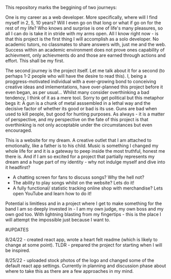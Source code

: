 This repository marks the beggining of two journeys:

One is my career as a web developer. More specifically, where will I find myself in 2, 5, 10 years? Will I even go on that long or what if go on for the rest of my life? Who knows and surprise is one of life's many pleasures, so all I can do is take it in stride with my arms open. All I know right now - is that this project is the first thing I will accomplish as a solo developer. No academic tutors, no classmates to share answers with, just me and the web. Success within an academic environment does not prove ones capability of achievment, only achievments do and those are earned through actions and effort. This shall be my first.

The second journey is the project itself. Let me talk about it for a second (to perhaps 1-2 people who will have the desire to read this). I, being a proggress-motivated individual with a ever-growing bond to conceiving creative ideas and imlementations, have over-planned this project before it even began, as per usual... 
Whilst many consider overthinking a bad tendency, I think of it as a mere tool. Sorry to get political but this metaphor begs it: A gun is a chunk of metal asssembled in a lethal way and the decisive factor of whether its good or bad is its use. Guns are bad when used to kill people, but good for hunting purposes. 
As always - it is a matter of perspective, and my perspective on the fate of this project is that overthinking is not only acceptable under the circumstances but even encouraged. 

This is a website for my dream. A creative outlet that I am attached to emotionally, like a father is to his child. Music is something I changed my whole life for and it is a gateway to peep inside the most truthful, honest me there is. And if I am so excited for a project that partially represents my dream and a huge part of my identity - why not indulge myself and dive into it headfirst? 

- A chatting screen for fans to discuss songs? Why the hell not?
- The ability to play songs whilst on the website? Lets do it!
- A fully functional/ statistic tracking online shop with merchandise? Lets open YouTube and learn how to do it!

Potential is limitless and in a project where I get to make something for the band I am so deeply invested in - I am my own judge, my own boss and my own god too.
With lightning blasting from my fingertips - this is the place I will attempt the impossible just because I want to.

#UPDATES

8/24/22 - created react app, wrote a heart felt readme (which is likely to change at some point). TLDR - prepared the project for starting when I will be inspired.

8/25/22 - uploaded stock photos of the logo and changed some of the default react app settings. Currently in planning and discussion phase about where to take this as there are a few approaches in my mind.
